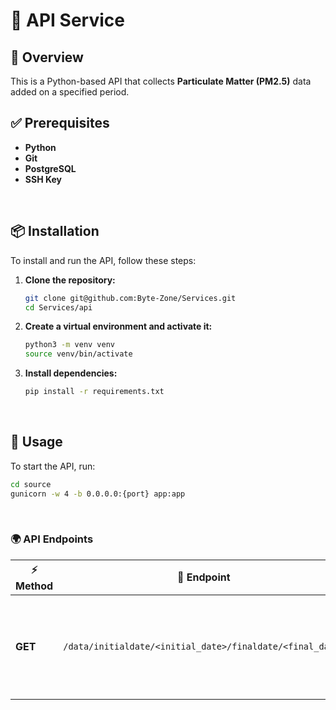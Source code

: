 # 🚀 API Service

## 📌 Overview
This is a Python-based API that collects **Particulate Matter (PM2.5)** data added on a specified period. 
<br>

## ✅ Prerequisites
- **Python**
- **Git**
- **PostgreSQL**
- **SSH Key**
<br>

## 📦 Installation
To install and run the API, follow these steps:

1. **Clone the repository:**
   ```sh
   git clone git@github.com:Byte-Zone/Services.git
   cd Services/api
   ```
2. **Create a virtual environment and activate it:**
   ```sh
   python3 -m venv venv
   source venv/bin/activate
   ```
3. **Install dependencies:**
   ```sh
   pip install -r requirements.txt
   ```
<br>

## 🚀 Usage
To start the API, run:
```sh
cd source
gunicorn -w 4 -b 0.0.0.0:{port} app:app
```
<br> 

### 🌍 API Endpoints
| ⚡ Method | 📌 Endpoint | 📝 Description |
|----------|-----------|---------------|
| **GET**  | `/data/initialdate/<initial_date>/finaldate/<final_date>` | Collects Particulate Matter (PM2.5) data added on a specified period.  |
